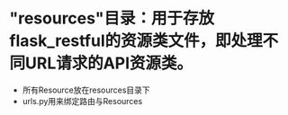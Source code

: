 # "resources"目录：用于存放flask_restful的资源类文件，即处理不同URL请求的API资源类。
- 所有Resource放在resources目录下
- urls.py用来绑定路由与Resources
